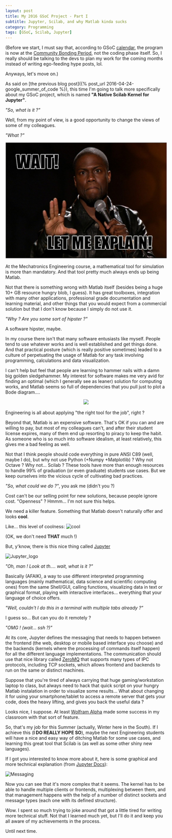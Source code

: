 ```yaml
---
layout: post
title: My 2016 GSoC Project - Part I
subtitle: Jupyter, Scilab, and why Matlab kinda sucks
category: Programming
tags: [GSoC, Scilab, Jupyter]
--- 
```


(Before we start, I must say that, according to GSoC [calendar](https://developers.google.com/open-source/gsoc/timeline), the program is now at the [Community Bonding Period](http://googlesummerofcode.blogspot.com.br/2007/04/so-what-is-this-community-bonding-all.html), not the coding phase itself. So, I really should be talking to the devs to plan my work for the coming months instead of writing ego-feeding hype posts, lol.

Anyways, let's move on.)

As said on [the previous blog post]({% post_url 2016-04-24-google_summer_of_code %}), this time I'm going to talk more specifically about my GSoC project, which is named **"A Native Scilab Kernel for Jupyter"**.

*"So, what is it ?"*

Well, from my point of view, is a good opportunity to change the views of some of my colleagues.

*"What ?"*

<p align="center">
  <img src="/img/kevin-hart-let-me-explain.jpg">
</p>

At the Mechatronics Engineering course, a mathematical tool for simulation is more than mandatory. And that tool pretty much always ends up being Matlab.

Not that there is something wrong with Matlab itself (besides being a huge 10+ GB resource hungry blob, I guess). It has great toolboxes, integration with many other applications, professional grade documentation and learning material, and other things that you would expect from a commercial solution but that I don't know because I simply do not use it.

*"Why ? Are you some sort of hipster ?"*

A software hipster, maybe.

In my course there isn't that many software entusiasts like myself. People tend to use whatever works and is well established and get things done. And that practical posture (which is really positive sometimes) leaded to a culture of perpetuating the usage of Matlab for any task involving programming, calculations and data visualization.

I can't help but feel that people are learning to hammer nails with a damn big golden sledgehammer. My interest for software makes me very avid for finding an optimal (which I generally see as leaner) solution for computing works, and Matlab seems so full of dependencies that you pull just to plot a Bode diagram....

<p align="center">
  <img src="https://i.imgur.com/JPsizDt.jpg">
</p>

Engineering is all about applying "the right tool for the job", right ?

Beyond that, Matlab is an expensive software. That's OK if you can and are willing to pay, but most of my colleagues can't, and after their student license expires, many of them end up resorting to piracy to keep the habit. As someone who is so much into software idealism, at least relatively, this gives me a bad feeling as well.

Not that I think people should code everything in pure ANSI C89 (well, maybe I do), but why not use Python (+Numpy +Matplotlib) ? Why not Octave ? Why not... Scilab ? These tools have more than enough resources to handle 99% of graduation (or even graduate) students use cases. But we keep ourselves into the vicious cycle of cultivating bad practices.

*"So, what could we do ?"*, you ask me (didn't you ?)

Cost can't be our selling point for new solutions, because people ignore cost. "Openness" ? Hmmm... I'm not sure this helps.

We need a killer feature. Something that Matlab doesn't naturally offer and looks **cool**. 

Like... this level of coolness: ![cool](https://s-media-cache-ak0.pinimg.com/736x/b5/5a/18/b55a1805f5650495a74202279036ecd2.jpg)

(OK, we don't need **THAT** much !)

But, y'know, there is this nice thing called [Jupyter](http://jupyter.org/)

![Jupyter_logo](http://jupyter.org/assets/main-logo.svg)

*"Oh, man ! Look at th.... wait, what is it ?"*

Basically (AFAIK), a way to use different interpreted programming languages (mainly mathematical, data science and scientific computing ones) from the same Shell/GUI, calling functions, visualizing data in text or graphical format, playing with interactive interfaces... everything that your language of choice offers.

*"Well, couldn't I do this in a terminal with multiple tabs already ?"*

I guess so... But can you do it remotely ?

*"OMG ! (wait... ssh ?)"*

At its core, Jupyter defines the messaging that needs to happen between the frontend (the web, desktop or mobile based interface you choose) and the backends (kernels where the processing of commands itself happen) for all the different language implementations. The communication should use that nice library called [ZeroMQ](http://zeromq.org/) that supports many types of IPC protocols, including TCP sockets, which allows frontend and backends to run on the same or distinct machines.

Suppose that you're tired of always carrying that huge gaming/workstation laptop to class, but always need to hack that quick script on your hungry Matlab instalation in order to visualize some results... What about changing it for using your smartphone/tablet to access a remote server that gets your code, does the heavy lifting, and gives you back the useful data ? 

Looks nice, I suppose. At least [Wolfram Alpha](https://www.wolframalpha.com/) made some success in my classroom with that sort of feature.

So, that's my job for this Summer (actually, Winter here in the South). If I achieve this (**I DO REALLY HOPE SO**), maybe the next Engineering students will have a nice and easy way of ditching Matlab for some use cases, and learning this great tool that Scilab is (as well as some other shiny new languages). 

If I got you interested to know more about it, here is some graphical and more technical explanation (from [Jupyter Docs](https://jupyter-client.readthedocs.org/en/latest/messaging.html)):

![Messaging](https://jupyter-client.readthedocs.org/en/latest/_images/frontend-kernel.png)

Now you can see that it's more complex that it seems. The kernel has to be able to handle multiple clients or frontends, multiplexing between them, and that management happens with the help of a number of distinct sockets and message types (each one with its defined structure).

Wow. I spent so much trying to joke around that got a little tired for writing more technical stuff. Not that I learned much yet, but I'll do it and keep you all aware of my achievements in the process.

Until next time.
